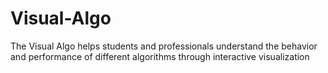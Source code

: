 # Visual-Algo
The Visual Algo helps students and professionals understand the behavior and performance of different algorithms through interactive visualization
